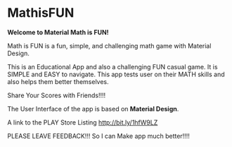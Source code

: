 # MathisFUN

<b>Welcome to Material Math is FUN!</b>

Math is FUN is a fun, simple, and challenging math game with Material Design.

This is an Educational App and also a challenging FUN casual game. It is SIMPLE and EASY to navigate.
This app tests user on their MATH skills and also helps them better themselves.

Share Your Scores with Friends!!!!

The User Interface of the app is based on <b>Material Design</b>.

A link to the PLAY Store Listing http://bit.ly/1hfW9LZ 

PLEASE LEAVE FEEDBACK!!! So I can Make app much better!!!!
